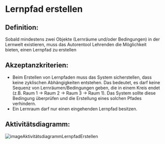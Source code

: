 # Lernpfad erstellen

## Definition:

Sobald mindestens zwei Objekte (Lernräume und/oder Bedingungen) in der Lernwelt existieren, muss das Autorentool
Lehrenden die Möglichkeit bieten, einen Lernpfad zu erstellen

## Akzeptanzkriterien:

  - Beim Erstellen von Lernpfaden muss das System sicherstellen, dass keine zyklischen Abhängigkeiten entstehen. Das bedeutet, es darf keine Sequenz von Lernräumen/Bedingungen geben, die in einem Kreis endet (z.B. Raum 1 -> Raum 2 -> Raum 3 -> Raum 1). Das System sollte diese Bedingung überprüfen und die Erstellung eines solchen Pfades verhindern.
  - Ein Lernraum darf nur einen eingehenden Lernpfad besitzen.

## Aktivitätsdiagramm:

![imageAktivitätsdiagrammLernpfadErstellen](imageAktivitätsdiagrammLernpfadErstellen.png)